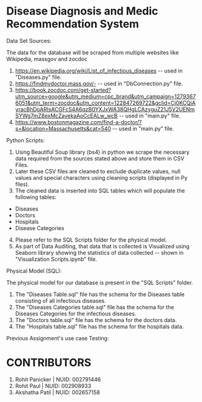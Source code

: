 # Disease Diagnosis and Medic Recommendation System


Data Set Sources:

The data for the database will be scraped from multiple websites like Wikipedia, massgov and zocdoc
1.	https://en.wikipedia.org/wiki/List_of_infectious_diseases  -- used in "Diseases.py" file.
2.	https://findmydoctor.mass.gov/-  -- used in  "DbConnection.py" file.
3.	https://book.zocdoc.com/get-started?utm_source=google&utm_medium=cpc_brand&utm_campaign=12793676051&utm_term=zocdoc&utm_content=122847269722&gclid=Cj0KCQiAyracBhDoARIsACGFcS4A6qzB0YXJxWA38QHgLCAzyguZ21J5V2UENmSYWg7mZ8exMcZavekaAoCcEALw_wcB  -- used in "main.py" file.
4.	https://www.bostonmagazine.com/find-a-doctor/?s=&location=Massachusetts&cat=540  -- used in "main.py" file.



Python Scripts:

1.	Using Beautiful Soup library (bs4) in python we scrape the necessary data required from the sources stated above and store them in CSV Files.
2.	Later these CSV files are cleaned to exclude duplicate values, null values and special characters using cleaning scripts (displayed in Py files).
3.	The cleaned data is inserted into SQL tables which will populate the following tables:
  -  Diseases
  -  Doctors
  -  Hospitals
  -  Disease Categories
4.	Please refer to the SQL Scripts folder for the physical model.
5.	As part of Data Auditing, that data that is collected is Visualized using Seaborn library showing the statistics of data collected  -- shown in "Visualization Scripts.ipynb" file.



Physical Model (SQL):

The physical model for our database is present in the "SQL Scripts" folder.

1. The "Diseases Table.sql" file has the schema for the Diseases table consisting of all infectious diseases.
2. The "Diseases Categories table.sql" file has the schema for the Diseases Categories for the infectious diseases.
3. The "Doctors table.sql" file has the schema for the doctors data.
4. The "Hospitals table.sql" file has the schema for the hospitals data.


Previous Assignment's use case Testing:






# CONTRIBUTORS

1. Rohit Panicker | NUID: 002791446
2. Rohit Paul | NUID: 002908933 
3. Akshatha Patil | NUID: 002657158
